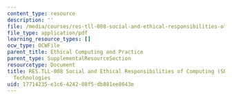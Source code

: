 ```yaml
---
content_type: resource
description: ''
file: /media/courses/res-tll-008-social-and-ethical-responsibilities-of-computing-serc-fall-2021/17714235e1c6424208f5db881ee8643e_RES-TLL008F21-ALP_Open_Technologies_Open_Communities.pdf
file_type: application/pdf
learning_resource_types: []
ocw_type: OCWFile
parent_title: Ethical Computing and Practice
parent_type: SupplementalResourceSection
resourcetype: Document
title: RES.TLL-008 Social and Ethical Responsibilities of Computing (SERC), ALP Open
  Technologies
uid: 17714235-e1c6-4242-08f5-db881ee8643e
---
```

